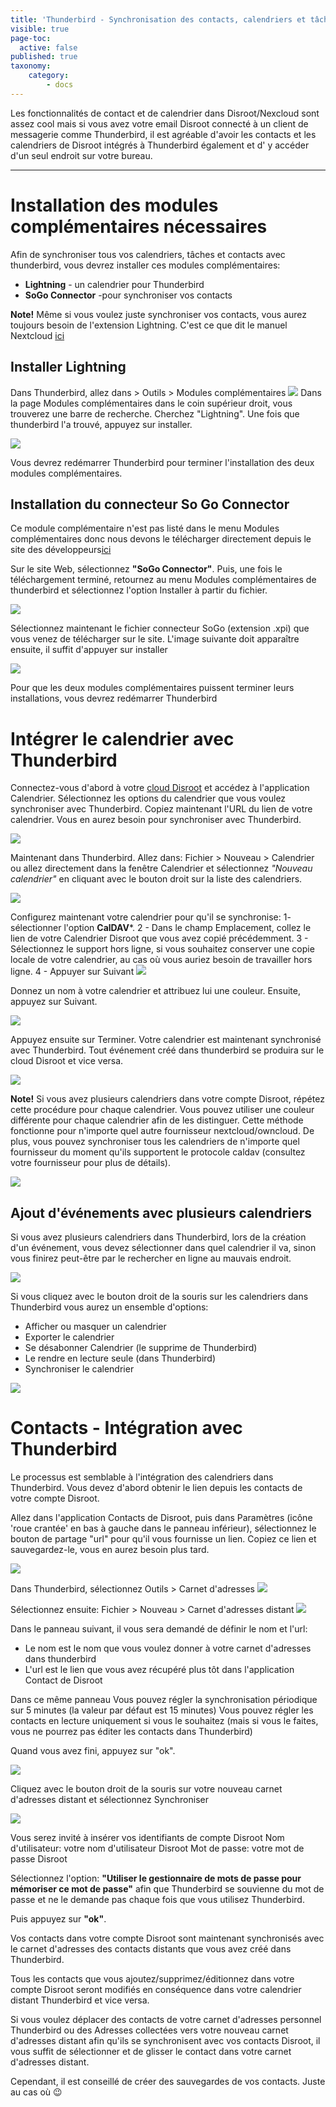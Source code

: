 ```yaml
---
title: 'Thunderbird - Synchronisation des contacts, calendriers et tâches'
visible: true
page-toc:
  active: false
published: true
taxonomy:
    category:
        - docs
---
```


Les fonctionnalités de contact et de calendrier dans Disroot/Nexcloud sont assez cool mais si vous avez votre email Disroot connecté à un client de messagerie comme Thunderbird, il est agréable d'avoir les contacts et les calendriers de Disroot intégrés à Thunderbird également et d' y accéder d'un seul endroit sur votre bureau.

---------


# Installation des modules complémentaires nécessaires

Afin de synchroniser tous vos calendriers, tâches et contacts avec thunderbird, vous devrez installer ces modules complémentaires:

* **Lightning** - un calendrier pour Thunderbird
* **SoGo Connector** -pour synchroniser vos contacts

**Note!** Même si vous voulez juste synchroniser vos contacts, vous aurez toujours besoin de l'extension Lightning. C'est ce que dit le manuel Nextcloud [ici](https://docs.nextcloud.com/server/9.0/user_manual/pim/sync_thunderbird.html)

## Installer Lightning

Dans Thunderbird, allez dans > Outils > Modules complémentaires
![](en/thunderbird_1.png)
Dans la page Modules complémentaires dans le coin supérieur droit, vous trouverez une barre de recherche. Cherchez "Lightning". Une fois que thunderbird l'a trouvé, appuyez sur installer.

![](en/thunderbird_2.png)

Vous devrez redémarrer Thunderbird pour terminer l'installation des deux modules complémentaires.

## Installation du connecteur So Go Connector

Ce module complémentaire n'est pas listé dans le menu Modules complémentaires donc nous devons le télécharger directement depuis le site des développeurs[ici](https://sogo.nu/download.html#/frontends)

Sur le site Web, sélectionnez **"SoGo Connector"**. Puis, une fois le téléchargement terminé, retournez au menu Modules complémentaires de thunderbird et sélectionnez l'option Installer à partir du fichier.

![](en/thunderbird_3.png)

Sélectionnez maintenant le fichier connecteur SoGo (extension .xpi) que vous venez de télécharger sur le site.
L'image suivante doit apparaître ensuite, il suffit d'appuyer sur installer

![](en/thunderbird_4.png)

Pour que les deux modules complémentaires puissent terminer leurs installations, vous devrez redémarrer Thunderbird


# Intégrer le calendrier avec Thunderbird

Connectez-vous d'abord à votre [cloud Disroot](https://cloud.disroot.org) et accédez à l'application Calendrier. Sélectionnez les options du calendrier que vous voulez synchroniser avec Thunderbird.
Copiez maintenant l'URL du lien de votre calendrier. Vous en aurez besoin pour synchroniser avec Thunderbird.

 ![](en/thunderbird_6.png)

Maintenant dans Thunderbird. Allez dans: Fichier > Nouveau > Calendrier ou allez directement dans la fenêtre Calendrier et sélectionnez *"Nouveau calendrier"* en cliquant avec le bouton droit sur la liste des calendriers.

![](en/thunderbird_7.png)

Configurez maintenant votre calendrier pour qu'il se synchronise:
1- sélectionner l'option **CalDAV***.
2 - Dans le champ Emplacement, collez le lien de votre Calendrier Disroot que vous avez copié précédemment.
3 - Sélectionnez le support hors ligne, si vous souhaitez conserver une copie locale de votre calendrier, au cas où vous auriez besoin de travailler hors ligne.
4 - Appuyer sur Suivant
![](en/thunderbird_8.png)

Donnez un nom à votre calendrier et attribuez lui une couleur.
Ensuite, appuyez sur Suivant.

![](en/thunderbird_9.png)

Appuyez ensuite sur Terminer.
Votre calendrier est maintenant synchronisé avec Thunderbird. Tout événement créé dans thunderbird se produira sur le cloud Disroot et vice versa.

![](en/thunderbird_10.png)

**Note!**
Si vous avez plusieurs calendriers dans votre compte Disroot, répétez cette procédure pour chaque calendrier. Vous pouvez utiliser une couleur différente pour chaque calendrier afin de les distinguer. Cette méthode fonctionne pour n'importe quel autre fournisseur nextcloud/owncloud.
De plus, vous pouvez synchroniser tous les calendriers de n'importe quel fournisseur du moment qu'ils supportent le protocole caldav (consultez votre fournisseur pour plus de détails).

![](en/thunderbird_11.png)

## Ajout d'événements avec plusieurs calendriers
Si vous avez plusieurs calendriers dans Thunderbird, lors de la création d'un événement, vous devez sélectionner dans quel calendrier il va, sinon vous finirez peut-être par le rechercher en ligne au mauvais endroit.

![](en/thunderbird_12.png)

Si vous cliquez avec le bouton droit de la souris sur les calendriers dans Thunderbird vous aurez un ensemble d'options:

* Afficher ou masquer un calendrier
* Exporter le calendrier
* Se désabonner Calendrier (le supprime de Thunderbird)
* Le rendre en lecture seule (dans Thunderbird)
* Synchroniser le calendrier  

![](en/thunderbird_13.png)

# Contacts - Intégration avec Thunderbird

Le processus est semblable à l'intégration des calendriers dans Thunderbird. Vous devez d'abord obtenir le lien depuis les contacts de votre compte Disroot.

Allez dans l'application Contacts de Disroot, puis dans Paramètres (icône 'roue crantée' en bas à gauche dans le panneau inférieur), sélectionnez le bouton de partage "url" pour qu'il vous fournisse un lien.
Copiez ce lien et sauvegardez-le, vous en aurez besoin plus tard.

![](en/thunderbird_contacts-1.png)

Dans Thunderbird, sélectionnez Outils > Carnet d'adresses
![](en/thunderbird_contacts-2.png)

Sélectionnez ensuite: Fichier > Nouveau > Carnet d'adresses distant
![](en/thunderbird_contacts-3.png)

Dans le panneau suivant, il vous sera demandé de définir le nom et l'url:

* Le nom est le nom que vous voulez donner à votre carnet d'adresses dans thunderbird
* L'url est le lien que vous avez récupéré plus tôt dans l'application Contact de Disroot

Dans ce même panneau
Vous pouvez régler la synchronisation périodique sur 5 minutes (la valeur par défaut est 15 minutes)
Vous pouvez régler les contacts en lecture uniquement si vous le souhaitez (mais si vous le faites, vous ne pourrez pas éditer les contacts dans Thunderbird)

Quand vous avez fini, appuyez sur "ok".

![](en/thunderbird_contacts-4.png)

Cliquez avec le bouton droit de la souris sur votre nouveau carnet d'adresses distant et sélectionnez Synchroniser

![](en/thunderbird_contacts-5.png)

Vous serez invité à insérer vos identifiants de compte Disroot
Nom d'utilisateur: votre nom d'utilisateur Disroot
Mot de passe: votre mot de passe Disroot

Sélectionnez l'option: **"Utiliser le gestionnaire de mots de passe pour mémoriser ce mot de passe"** afin que Thunderbird se souvienne du mot de passe et ne le demande pas chaque fois que vous utilisez Thunderbird.

Puis appuyez sur **"ok"**.

Vos contacts dans votre compte Disroot sont maintenant synchronisés avec le carnet d'adresses des contacts distants que vous avez créé dans Thunderbird.

Tous les contacts que vous ajoutez/supprimez/éditionnez dans votre compte Disroot seront modifiés en conséquence dans votre calendrier distant Thunderbird et vice versa.

Si vous voulez déplacer des contacts de votre carnet d'adresses personnel Thunderbird ou des Adresses collectées vers votre nouveau carnet d'adresses distant afin qu'ils se synchronisent avec vos contacts Disroot, il vous suffit de sélectionner et de glisser le contact dans votre carnet d'adresses distant.

Cependant, il est conseillé de créer des sauvegardes de vos contacts. Juste au cas où  :wink:
